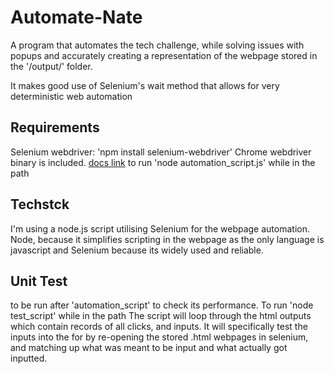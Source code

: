 # Automate-Nate
A program that automates the tech challenge, while solving issues with popups and accurately creating a representation of the webpage stored in the '/output/' folder.  

It makes good use of Selenium's wait method that allows for very deterministic web automation

## Requirements

Selenium webdriver: 'npm install selenium-webdriver'
Chrome webdriver binary is included. [docs link](https://www.selenium.dev/documentation/en/selenium_installation/installing_webdriver_binaries/)
to run 'node automation_script.js' while in the path

## Techstck
I'm using a node.js script utilising Selenium for the webpage automation. Node, because it simplifies scripting in the webpage as the only language is javascript and Selenium because its widely used and reliable.

## Unit Test
to be run after 'automation_script' to check its performance. To run 'node test_script' while in the path
The script will loop through the html outputs which contain records of all clicks, and inputs. It will specifically test the inputs into the for by re-opening the stored .html webpages in selenium, and matching up what was meant to be input and what actually got inputted.

 